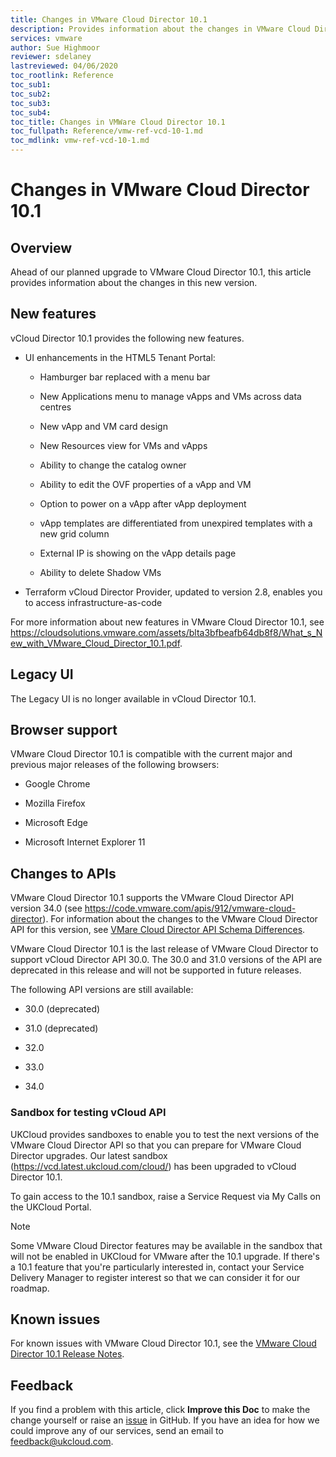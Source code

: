 ```yaml
---
title: Changes in VMware Cloud Director 10.1
description: Provides information about the changes in VMware Cloud Director 10.1
services: vmware
author: Sue Highmoor
reviewer: sdelaney
lastreviewed: 04/06/2020
toc_rootlink: Reference
toc_sub1: 
toc_sub2:
toc_sub3:
toc_sub4:
toc_title: Changes in VMWare Cloud Director 10.1
toc_fullpath: Reference/vmw-ref-vcd-10-1.md
toc_mdlink: vmw-ref-vcd-10-1.md
---
```


# Changes in VMware Cloud Director 10.1

## Overview

Ahead of our planned upgrade to VMware Cloud Director 10.1, this article provides information about the changes in this new version.

## New features

vCloud Director 10.1 provides the following new features.

- UI enhancements in the HTML5 Tenant Portal:

  - Hamburger bar replaced with a menu bar

  - New Applications menu to manage vApps and VMs across data centres

  - New vApp and VM card design

  - New Resources view for VMs and vApps

  - Ability to change the catalog owner

  - Ability to edit the OVF properties of a vApp and VM

  - Option to power on a vApp after vApp deployment

  - vApp templates are differentiated from unexpired templates with a new grid column

  - External IP is showing on the vApp details page

  - Ability to delete Shadow VMs

- Terraform vCloud Director Provider, updated to version 2.8, enables you to access infrastructure-as-code

For more information about new features in VMware Cloud Director 10.1, see <https://cloudsolutions.vmware.com/assets/blta3bfbeafb64db8f8/What_s_New_with_VMware_Cloud_Director_10.1.pdf>.

## Legacy UI

The Legacy UI is no longer available in vCloud Director 10.1.

## Browser support

VMware Cloud Director 10.1 is compatible with the current major and previous major releases of the following browsers:

- Google Chrome

- Mozilla Firefox

- Microsoft Edge

- Microsoft Internet Explorer 11

## Changes to APIs

VMware Cloud Director 10.1 supports the VMware Cloud Director API version 34.0 (see <https://code.vmware.com/apis/912/vmware-cloud-director>). For information about the changes to the VMware Cloud Director API for this version, see [VMare Cloud Director API Schema Differences](https://code.vmware.com/apis/912/vmware-cloud-director/doc/diff/index.html).

VMware Cloud Director 10.1 is the last release of VMware Cloud Director to support vCloud Director API 30.0. The 30.0 and 31.0 versions of the API are deprecated in this release and will not be supported in future releases.

The following API versions are still available:

- 30.0 (deprecated)

- 31.0 (deprecated)

- 32.0

- 33.0

- 34.0

### Sandbox for testing vCloud API

UKCloud provides sandboxes to enable you to test the next versions of the VMware Cloud Director API so that you can prepare for VMware Cloud Director upgrades. Our latest sandbox (<https://vcd.latest.ukcloud.com/cloud/>) has been upgraded to vCloud Director 10.1.

To gain access to the 10.1 sandbox, raise a Service Request via My Calls on the UKCloud Portal.

> [!NOTE]
> Some VMware Cloud Director features may be available in the sandbox that will not be enabled in UKCloud for VMware after the 10.1 upgrade. If there's a 10.1 feature that you're particularly interested in, contact your Service Delivery Manager to register interest so that we can consider it for our roadmap.

## Known issues

For known issues with VMware Cloud Director 10.1, see the [VMware Cloud Director 10.1 Release Notes](https://docs.vmware.com/en/VMware-Cloud-Director/10.1/rn/VMware-Cloud-Director-101-Release-Notes.html).

## Feedback

If you find a problem with this article, click **Improve this Doc** to make the change yourself or raise an [issue](https://github.com/UKCloud/documentation/issues) in GitHub. If you have an idea for how we could improve any of our services, send an email to <feedback@ukcloud.com>.
